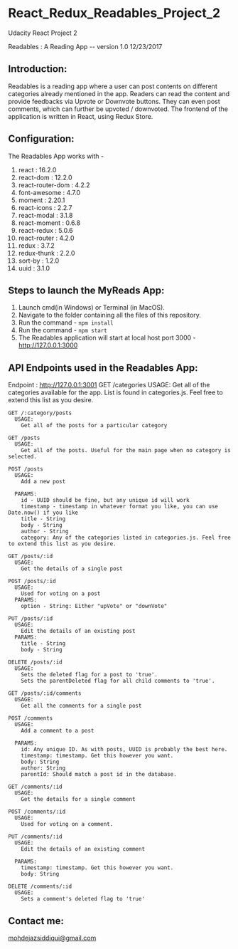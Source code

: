 # React_Redux_Readables_Project_2
Udacity React Project 2

Readables : A Reading App -- version 1.0 12/23/2017


Introduction:
-------------
Readables is a reading app where a user can post contents on different categories already mentioned in the app.
Readers can read the content and provide feedbacks via Upvote or Downvote buttons. They can even post comments, 
which can further be upvoted / downvoted.
The frontend of the application is written in React, using Redux Store.


Configuration:
--------------
The Readables App works with -

1. react : 16.2.0
2. react-dom : 12.2.0
3. react-router-dom : 4.2.2
4. font-awesome : 4.7.0
5. moment : 2.20.1
6. react-icons : 2.2.7
7. react-modal : 3.1.8
8. react-moment : 0.6.8
9. react-redux : 5.0.6
10. react-router : 4.2.0
11. redux : 3.7.2
12. redux-thunk : 2.2.0
13. sort-by : 1.2.0
14. uuid : 3.1.0


Steps to launch the MyReads App:
--------------------------------
1. Launch cmd(in Windows) or Terminal (in MacOS).
2. Navigate to the folder containing all the files of this repository.
3. Run the command - `npm install`
4. Run the command - `npm start`
5. The Readables application will start at local host port 3000 - http://127.0.0.1:3000


API Endpoints used in the Readables App:
--------------------------------------
Endpoint : http://127.0.0.1:3001
	GET /categories
      USAGE:
        Get all of the categories available for the app. List is found in categories.js.
        Feel free to extend this list as you desire.

    GET /:category/posts
      USAGE:
        Get all of the posts for a particular category

    GET /posts
      USAGE:
        Get all of the posts. Useful for the main page when no category is selected.

    POST /posts
      USAGE:
        Add a new post

      PARAMS:
        id - UUID should be fine, but any unique id will work
        timestamp - timestamp in whatever format you like, you can use Date.now() if you like
        title - String
        body - String
        author - String
        category: Any of the categories listed in categories.js. Feel free to extend this list as you desire.

    GET /posts/:id
      USAGE:
        Get the details of a single post

    POST /posts/:id
      USAGE:
        Used for voting on a post
      PARAMS:
        option - String: Either "upVote" or "downVote"

    PUT /posts/:id
      USAGE:
        Edit the details of an existing post
      PARAMS:
        title - String
        body - String

    DELETE /posts/:id
      USAGE:
        Sets the deleted flag for a post to 'true'.
        Sets the parentDeleted flag for all child comments to 'true'.

    GET /posts/:id/comments
      USAGE:
        Get all the comments for a single post

    POST /comments
      USAGE:
        Add a comment to a post

      PARAMS:
        id: Any unique ID. As with posts, UUID is probably the best here.
        timestamp: timestamp. Get this however you want.
        body: String
        author: String
        parentId: Should match a post id in the database.

    GET /comments/:id
      USAGE:
        Get the details for a single comment

    POST /comments/:id
      USAGE:
        Used for voting on a comment.

    PUT /comments/:id
      USAGE:
        Edit the details of an existing comment

      PARAMS:
        timestamp: timestamp. Get this however you want.
        body: String

    DELETE /comments/:id
      USAGE:
        Sets a comment's deleted flag to 'true'



Contact me:
-----------
mohdejazsiddiqui@gmail.com
